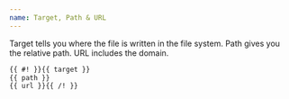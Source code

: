 ```yaml
---
name: Target, Path & URL
---
```


Target tells you where the file is written in the file system. Path gives you the relative path. URL includes the domain.

```html
{{ #! }}{{ target }}
{{ path }}
{{ url }}{{ /! }}
```